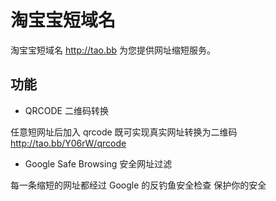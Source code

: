 # 淘宝宝短域名 #

淘宝宝短域名 http://tao.bb 为您提供网址缩短服务。

## 功能 ##
  * QRCODE 二维码转换

任意短网址后加入 qrcode 既可实现真实网址转换为二维码
http://tao.bb/Y06rW/qrcode

  * Google Safe Browsing 安全网址过滤

每一条缩短的网址都经过 Google 的反钓鱼安全检查
保护你的安全